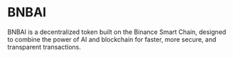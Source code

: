 # BNBAI
BNBAI is a decentralized token built on the Binance Smart Chain, designed to combine the power of AI and blockchain for faster, more secure, and transparent transactions.
